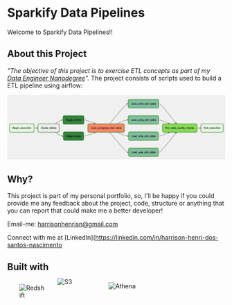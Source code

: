 # Sparkify Data Pipelines

Welcome to Sparkify Data Pipelines!!

## About this Project

_"The objective of this project is to exercise ETL concepts as part of my [Data Engineer Nanodegree](https://www.udacity.com/course/data-engineer-nanodegree--nd027?gclid=CjwKCAjwrranBhAEEiwAzbhNtX2u0Cgqf42F_UgP68QhJ381lLzPJXH_MUBvquNKyhMGQZfr34Lh4hoCJKoQAvD_BwE&utm_campaign=19167921312_c_individuals&utm_keyword=udacity%20data%20engineering_e&utm_medium=ads_r&utm_source=gsem_brand&utm_term=143524475719)"._ 
The project consists of scripts used to build a ETL pipeline using airflow:

![](github/img.png)

## Why?

This project is part of my personal portfolio, so, I'll be happy if you could provide me any feedback about the project, code, structure or anything that you can report that could make me a better developer!

Email-me: harrisonhenrisn@gmail.com

Connect with me at [LinkedIn](https://linkedin.com/in/harrison-henri-dos-santos-nascimento

## Built with

<div>
<img align="left" alt="Redshift" width="60px" style="margin-left:2em; margin-top:10px" src="https://upload.wikimedia.org/wikipedia/commons/7/73/Amazon-Redshift-Logo.svg" />
<img align="left" alt="S3" width="90px" style="margin-left:2em; margin-top:-4px" src="https://cdn.iconscout.com/icon/free/png-512/free-amazon-s3-2968702-2464706.png?f=avif&w=512" />
<img align="left" alt="Athena" width="70px" style="margin-left:2em; margin-top:6px" src="https://www.svgrepo.com/show/353380/airflow.svg" />

<br /><br /><br /><br />
</div>